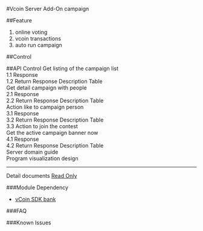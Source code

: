 #Vcoin Server Add-On campaign

##Feature
1. online voting
2. vcoin transactions
3. auto run campaign

##Control

##API Control
Get listing of the campaign list  
1.1 Response  
1.2 Return Response Description Table  
Get detail campaign with people  
2.1 Response  
2.2 Return Response Description Table  
Action like to campaign person  
3.1 Response  
3.2 Return Response Description Table  
3.3 Action to join the contest  
Get the active campaign banner now  
4.1 Response  
4.2 Return Response Description Table  
Server domain guide  
Program visualization design  
***
Detail documents [Read Only](https://docs.google.com/document/d/1Rr90PsL1EKDNUmnZRPn8al8Gh_HGxTjC2GUOPyObMKY/pub)

###Module Dependency
 - [vCoin SDK bank](https://github.com/jjhesk/v-server-sdk-bank)

###FAQ


###Known Issues



